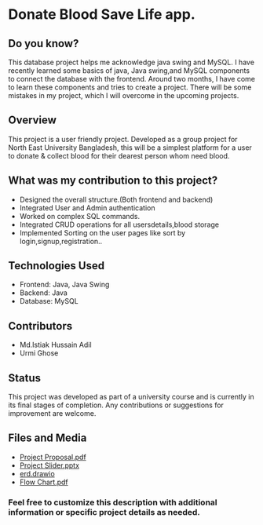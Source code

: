 # Donate Blood Save Life app.

## Do you know?
This database project helps me acknowledge java swing and MySQL. I have recently learned some basics of java, Java swing,and MySQL components to connect the database with the frontend. Around two months, I have come to learn these components and tries to create a project. There will be some mistakes in my project, which I will overcome in the upcoming projects.

## Overview
This project is a user friendly project. Developed as a group project for North East University Bangladesh, this will be a simplest platform for a user to donate & collect blood for their dearest person whom need blood.

## What was my contribution to this project?
- Designed the overall structure.(Both frontend and backend)
- Integrated User and Admin authentication
- Worked on complex SQL commands.
- Integrated CRUD operations for all usersdetails,blood storage
- Implemented Sorting on the user pages like sort by login,signup,registration..


## Technologies Used
- Frontend: Java, Java Swing
- Backend: Java
- Database: MySQL

## Contributors
- Md.Istiak Hussain Adil
- Urmi Ghose

## Status
This project was developed as part of a university course and is currently in its final stages of completion. Any contributions or suggestions for improvement are welcome.

## Files and Media
- [Project Proposal.pdf](https://drive.google.com/file/d/1--vL4QhVNG_cESl6WHuZnrnPPnErwsQY/view?usp=drive_link)
- [Project Slider.pptx](https://docs.google.com/presentation/d/132NqJ5ek-tWyXPGXnebDIza6L7Eg-HRl/edit?usp=drive_link&ouid=113086439174486916635&rtpof=true&sd=true)
- [erd.drawio](https://drive.google.com/file/d/1lJEsf2fbh7beCoO5dLxNeGqd4N-ThKer/view?usp=drive_link)
- [Flow Chart.pdf](https://drive.google.com/file/d/17sjwtbAGOkhBs4DgP2b_0TzbWxLTVuE-/view?usp=sharing)


### Feel free to customize this description with additional information or specific project details as needed.

